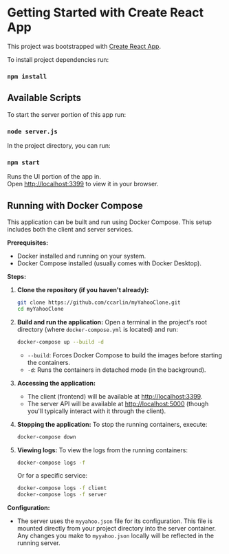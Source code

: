 # Getting Started with Create React App

This project was bootstrapped with [Create React App](https://github.com/facebook/create-react-app).

To install project dependencies run:
### `npm install`

## Available Scripts

To start the server portion of this app run:
 ### `node server.js`

In the project directory, you can run:
 ### `npm start`

Runs the UI portion of the app in.\
Open [http://localhost:3399](http://localhost:3399) to view it in your browser.


## Running with Docker Compose

This application can be built and run using Docker Compose. This setup includes both the client and server services.

**Prerequisites:**
*   Docker installed and running on your system.
*   Docker Compose installed (usually comes with Docker Desktop).

**Steps:**

1.  **Clone the repository (if you haven't already):**
    ```bash
    git clone https://github.com/ccarlin/myYahooClone.git
    cd myYahooClone
    ```

2.  **Build and run the application:**
    Open a terminal in the project's root directory (where `docker-compose.yml` is located) and run:
    ```bash
    docker-compose up --build -d
    ```
    *   `--build`: Forces Docker Compose to build the images before starting the containers.
    *   `-d`: Runs the containers in detached mode (in the background).

3.  **Accessing the application:**
    *   The client (frontend) will be available at [http://localhost:3399](http://localhost:3399).
    *   The server API will be available at [http://localhost:5000](http://localhost:5000) (though you'll typically interact with it through the client).

4.  **Stopping the application:**
    To stop the running containers, execute:
    ```bash
    docker-compose down
    ```

5.  **Viewing logs:**
    To view the logs from the running containers:
    ```bash
    docker-compose logs -f
    ```
    Or for a specific service:
    ```bash
    docker-compose logs -f client
    docker-compose logs -f server
    ```

**Configuration:**
*   The server uses the `myyahoo.json` file for its configuration. This file is mounted directly from your project directory into the server container. Any changes you make to `myyahoo.json` locally will be reflected in the running server.
